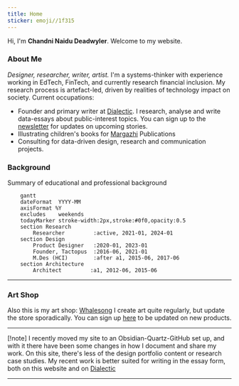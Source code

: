 ```yaml
---
title: Home
sticker: emoji//1f315
---
```

Hi, I'm **Chandni Naidu Deadwyler**. 
Welcome to my website. 
### About Me
*Designer, researcher, writer, artist.*
I'm a systems-thinker with experience working in EdTech, FinTech, and currently research financial inclusion. My research process is artefact-led, driven by realities of technology impact on society. 
Current occupations:
- Founder and primary writer at [Dialectic](https://dialectic.in/). I research, analyse and write data-essays about public-interest topics. You can sign up to the [newsletter](https://dialecticstudio.substack.com/) for updates on upcoming stories.
- Illustrating children's books for [Margazhi](https://margazhi.in/) Publications
- Consulting for data-driven design, research and communication projects.
### Background
Summary of educational and professional background
```mermaid
	gantt
    dateFormat  YYYY-MM
    axisFormat %Y
    excludes    weekends
    todayMarker stroke-width:2px,stroke:#0f0,opacity:0.5
    section Research
        Researcher         :active, 2021-01, 2024-01
    section Design
        Product Designer   :2020-01, 2023-01
	    Founder, Tactopus  :2016-06, 2021-01
        M.Des (HCI)        :after a1, 2015-06, 2017-06
    section Architecture
	    Architect         :a1, 2012-06, 2015-06
```

---
### Art Shop
Also this is my art shop: [Whalesong](https://whalesong.printify.me/products) 
I create art quite regularly, but update the store sporadically. You can sign up [here](https://whalesongstudio.substack.com/) to be updated on new products.

---

[!note] 
I recently moved my site to an Obsidian-Quartz-GitHub set up, and with it there have been some changes in how I document and share my work. On this site, there's less of the design portfolio content or research case studies. My recent work is better suited for writing in the essay form, both on this website and on [Dialectic](https://dialectic.in/)  

---




